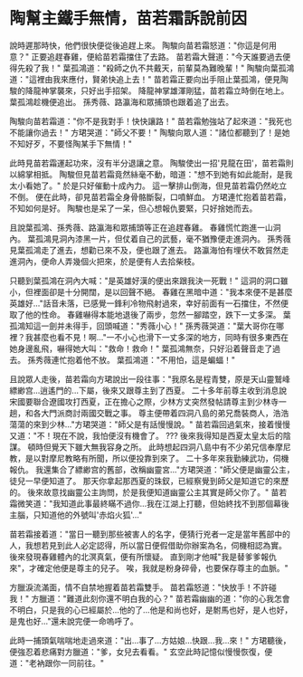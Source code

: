 # 陶幫主鐵手無情，苗若霜訴說前因

說時遲那時快，他們很快便從後追趕上來。 陶駿向苗若霜怒道："你這是何用意？" 正要追趕春雞，便給苗若霜擋住了去路。 苗若霜大聲道："今天誰要過去便得先殺了我！" 葉孤鴻道："殺師之仇不共戴天，前輩莫為難晚輩！" 陶駿向葉孤鴻道："這裡由我來應付，賢弟快追上去！" 苗若霜正要向出手阻止葉孤鴻，便見陶駿的降龍神掌襲來，只好出手招架。 降龍神掌雄渾剛猛，苗若霜立時倒在地上。 葉孤鴻趁機便追出。 孫秀薇、路瀛海和眾捕頭也跟着追了出去。

陶駿向苗若霜道："你不是我對手！快快讓路！" 苗若霜勉強站了起來道："我死也不能讓你過去！" 方珺哭道："師父不要！" 陶駿向眾人道："諸位都聽到了！是她不知好歹，不要怪陶某手下無情！"

此時見苗若霜運起功來，沒有半分退讓之意。 陶駿使出一招'見龍在田'，苗若霜則以綿掌相抵。 陶駿但見苗若霜竟然絲毫不動，暗道："想不到她有如此能耐，是我太小看她了。" 於是只好催動十成內力。 這一擊排山倒海，但見苗若霜仍然屹立不倒。 便在此時，卻見苗若霜全身骨骼斷裂，口噴鮮血。 方珺連忙抱着苗若霜，不知如何是好。 陶駿也是呆了一呆，但心想報仇要緊，只好捨她而去。

且說葉孤鴻、孫秀薇、路瀛海和眾捕頭等正在追趕春雞。 春雞慌忙跑進一山洞內。 葉孤鴻見洞內漆黑一片，但仗着自己的武藝，毫不猶豫便走進洞內。 孫秀薇見葉孤鴻走了進去，想勸已來不及，便也跟了進去。 路瀛海怕有埋伏不敢貿然走進洞內，便命人弄幾個火把來，於是便有人去拾柴枝。

只聽到葉孤鴻在洞內大喊："是英雄好漢的便出來跟我決一死戰！" 這洞的洞口雖小，但裡面卻是十分開闊，是以回聲不絕。 春雞在黑暗中道："我本來便不是甚麼英雄好..."話音未落，已感覺一鋒利冷物飛射過來，幸好前面有一石擋住，不然便取了他的性命。 春雞嚇得本能地退後了兩步，忽然一腳踏空，跌下一丈多深。 葉孤鴻知這一劍并未得手，回頭喊道："秀薇小心！" 孫秀薇哭道："葉大哥你在哪裡？我甚麼也看不見！啊..."一不小心也滑下一丈多深的地方，同時有很多東西在她身邊亂飛，嚇得她大叫："救命！救命！" 葉孤鴻無奈，只好沿着聲音走了過去。 孫秀薇連忙抱着他不放。 葉孤鴻道："不用怕，這是蝙蝠！"

且說眾人走後，苗若霜向方珺說出一段往事："我原名是程青雙，原是天山靈鷲峰縹緲宫...逍遙門的...下屬，後來又跟尊主到了西夏。 二十多年前尊主收到消息說宋國要聯合遼國攻打西夏，正在擔心之際，少林方丈突然發帖請尊主到少林寺一趟，和各大門派商討兩國交戰之事。 尊主便帶着四洞八島的弟兄喬裝商人，浩浩蕩蕩的來到少林..."方珺哭道："師父是有話慢慢說。" 苗若霜回過氣來，接着慢慢又道："不！現在不說，我怕便沒有機會了。 ??? 後來我得知是西夏太皇太后的陰謀。 頓時但覺天下雖大無我容身之所。 此時想起四洞八島中有不少弟兄信奉摩尼教，是以對摩尼教略有所聞，所以便投靠到來了。 二十多年來我勤練武功，伺機報仇。 我還集合了縹緲宫的舊部，改稱幽靈宮..."方珺哭道："師父便是幽靈公主，徒兒一早便知道了。 那天你拿起那西夏的珠釵，已經察覺到師父是知道它的來歷的。 後來故意找幽靈公主詢問，於是我便知道幽靈公主其實是師父你了。" 苗若霜微笑道："我知道此事最終瞞不過你...我在江湖上打聽，但始終找不到那個幕後主腦，只知道他的外號叫'赤焰火狐'..."

苗若霜接着道："當日一聽到那些被害人的名字，便猜行兇者一定是當年舊部中的人，我想若見到此人必定認得，所以當日便假借助你辦案為名，伺機相認為實。 後來發現春雞體內的北溟真氣，便有所懷疑。 直到剛才他喊"我是替爹爹報仇來"，才確定他便是尊主的兒子。 唉，我就是粉身碎骨，也要保存尊主的血脈。"

方臘淚流滿面，情不自禁地握着苗若霜雙手。 苗若霜怒道："快放手！不許碰我！" 方臘道："難道此刻你還不明白我的心？" 苗若霜幽幽的道："你的心我怎會不明白，只是我的心已經屬於...他的了...他是和尚也好，是駙馬也好，是人也好，是鬼也好..."還未說完便一命嗚呼了。

此時一捕頭氣喘喘地走過來道："出...事了...方姑娘...快跟...我...來！" 方珺聽後，便強忍着悲痛對方臘道："爹，女兒去看看。" 玄空此時記憶似慢慢恢復，便道："老衲跟你一同前往。"

